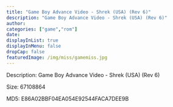 ```yaml
---
title: "Game Boy Advance Video - Shrek (USA) (Rev 6)"
description: "Game Boy Advance Video - Shrek (USA) (Rev 6)"
author: 
categories: ["game","rom"]
date: 
displayInList: true
displayInMenu: false
dropCap: false
featuredImage: /img/miss/gamemiss.jpg
---
```


Description: Game Boy Advance Video - Shrek (USA) (Rev 6)

Size: 67108864

MD5: E86A02BBF04EA054E92544FACA7DEE9B

